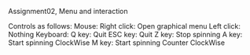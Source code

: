 Assignment02, Menu and interaction

Controls as follows:
	Mouse:
		Right click: Open graphical menu
		Left click:  Nothing
	Keyboard:
		Q key:		 Quit
		ESC key:	 Quit
		Z key:		 Stop spinning
		A key:		 Start spinning ClockWise
		M key:		 Start spinning Counter ClockWise
